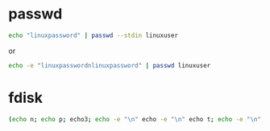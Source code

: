 # passwd
```bash
echo "linuxpassword" | passwd --stdin linuxuser
```

or

```bash
echo -e "linuxpasswordnlinuxpassword" | passwd linuxuser
```

# fdisk

```bash
(echo n; echo p; echo3; echo -e "\n" echo -e "\n" echo t; echo -e "\n"; echo 8e; echo w;) | /usr/sbin/fdisk /dev/sda
```